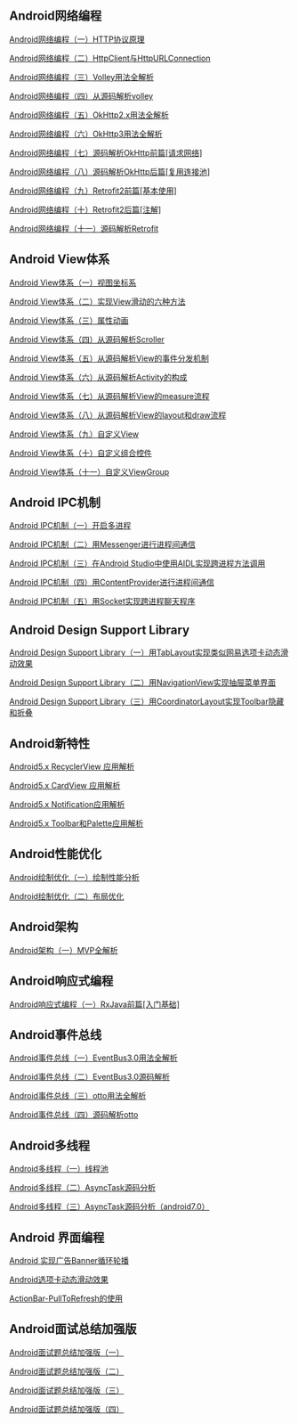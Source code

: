 ## Android网络编程

[Android网络编程（一）HTTP协议原理](http://blog.csdn.net/itachi85/article/details/50982995) 

[Android网络编程（二）HttpClient与HttpURLConnection](http://blog.csdn.net/itachi85/article/details/51010109) 

[Android网络编程（三）Volley用法全解析](http://blog.csdn.net/itachi85/article/details/51043704) 

[Android网络编程（四）从源码解析volley](http://blog.csdn.net/itachi85/article/details/51104301) 

[Android网络编程（五）OkHttp2.x用法全解析](http://blog.csdn.net/itachi85/article/details/51142486) 

[Android网络编程（六）OkHttp3用法全解析](http://blog.csdn.net/itachi85/article/details/51190687) 

[Android网络编程（七）源码解析OkHttp前篇[请求网络]](http://blog.csdn.net/itachi85/article/details/52085256) 

[Android网络编程（八）源码解析OkHttp后篇[复用连接池]](http://blog.csdn.net/itachi85/article/details/52335403#t3)
 
[Android网络编程（九）Retrofit2前篇[基本使用]](http://blog.csdn.net/itachi85/article/details/52469902)
 
[Android网络编程（十）Retrofit2后篇[注解]](http://blog.csdn.net/itachi85/article/details/53007262)
 
[Android网络编程（十一）源码解析Retrofit](http://blog.csdn.net/itachi85/article/details/53443647)

## Android View体系

[Android View体系（一）视图坐标系](http://blog.csdn.net/itachi85/article/details/50708391) 

[Android View体系（二）实现View滑动的六种方法](http://blog.csdn.net/itachi85/article/details/50724558) 

[Android View体系（三）属性动画](http://blog.csdn.net/itachi85/article/details/49835449) 

[Android View体系（四）从源码解析Scroller](http://blog.csdn.net/itachi85/article/details/50781845) 

[Android View体系（五）从源码解析View的事件分发机制](http://blog.csdn.net/itachi85/article/details/50836188) 

[Android View体系（六）从源码解析Activity的构成](http://blog.csdn.net/itachi85/article/details/50865810) 

[Android View体系（七）从源码解析View的measure流程](http://blog.csdn.net/itachi85/article/details/50931348) 

[Android View体系（八）从源码解析View的layout和draw流程](http://blog.csdn.net/itachi85/article/details/50971964) 

[Android View体系（九）自定义View](http://blog.csdn.net/itachi85/article/details/51056137) 

[Android View体系（十）自定义组合控件](http://blog.csdn.net/itachi85/article/details/51435187) 

[Android View体系（十一）自定义ViewGroup](http://blog.csdn.net/itachi85/article/details/51577896)

## Android IPC机制

[Android IPC机制（一）开启多进程](http://blog.csdn.net/itachi85/article/details/50386748) 

[Android IPC机制（二）用Messenger进行进程间通信](http://blog.csdn.net/itachi85/article/details/50448409) 

[Android IPC机制（三）在Android Studio中使用AIDL实现跨进程方法调用](http://blog.csdn.net/itachi85/article/details/50451908) 

[Android IPC机制（四）用ContentProvider进行进程间通信](http://blog.csdn.net/itachi85/article/details/50573929) 

[Android IPC机制（五）用Socket实现跨进程聊天程序](http://blog.csdn.net/itachi85/article/details/50667740)

## Android Design Support Library

[Android Design Support Library（一）用TabLayout实现类似网易选项卡动态滑动效果](http://blog.csdn.net/itachi85/article/details/50412332) 

[Android Design Support Library（二）用NavigationView实现抽屉菜单界面](http://blog.csdn.net/itachi85/article/details/50434641) 

[Android Design Support Library（三）用CoordinatorLayout实现Toolbar隐藏和折叠](http://blog.csdn.net/itachi85/article/details/50492695)

## Android新特性

[Android5.x RecyclerView 应用解析](http://blog.csdn.net/itachi85/article/details/50036285) 

[Android5.x CardView 应用解析](http://blog.csdn.net/itachi85/article/details/50067127) 

[Android5.x Notification应用解析](http://blog.csdn.net/itachi85/article/details/50096609) 

[Android5.x Toolbar和Palette应用解析](http://blog.csdn.net/itachi85/article/details/50150747)

## Android性能优化

[Android绘制优化（一）绘制性能分析](http://blog.csdn.net/itachi85/article/details/61914979) 

[Android绘制优化（二）布局优化](http://blog.csdn.net/itachi85/article/details/66475877)

## Android架构

[Android架构（一）MVP全解析](http://blog.csdn.net/itachi85/article/details/52293236)

## Android响应式编程

[Android响应式编程（一）RxJava前篇[入门基础]](http://blog.csdn.net/itachi85/article/details/52413614)

## Android事件总线

[Android事件总线（一）EventBus3.0用法全解析](http://blog.csdn.net/itachi85/article/details/52205464) 

[Android事件总线（二）EventBus3.0源码解析](http://blog.csdn.net/itachi85/article/details/52260693) 

[Android事件总线（三）otto用法全解析](http://blog.csdn.net/itachi85/article/details/53637041) 

[Android事件总线（四）源码解析otto](http://blog.csdn.net/itachi85/article/details/53965231)

## Android多线程

[Android多线程（一）线程池](http://blog.csdn.net/itachi85/article/details/44874511) 

[Android多线程（二）AsyncTask源码分析](http://blog.csdn.net/itachi85/article/details/45041923) 

[Android多线程（三）AsyncTask源码分析（android7.0）](http://blog.csdn.net/itachi85/article/details/52858426)

## Android 界面编程

[Android 实现广告Banner循环轮播](http://blog.csdn.net/itachi85/article/details/50072619) 

[Android选项卡动态滑动效果](http://blog.csdn.net/itachi85/article/details/50358102) 

[ActionBar-PullToRefresh的使用](http://blog.csdn.net/itachi85/article/details/41246039)

## Android面试总结加强版

[Android面试题总结加强版（一）](http://blog.csdn.net/itachi85/article/details/7426451) 

[Android面试题总结加强版（二）](http://blog.csdn.net/itachi85/article/details/7426457) 

[Android面试题总结加强版（三）](http://blog.csdn.net/itachi85/article/details/7426474) 

[Android面试题总结加强版（四）](http://blog.csdn.net/itachi85/article/details/8037989)
